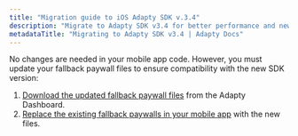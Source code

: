 ```yaml
---
title: "Migration guide to iOS Adapty SDK v.3.4"
description: "Migrate to Adapty SDK v3.4 for better performance and new monetization features."
metadataTitle: "Migrating to Adapty SDK v3.4 | Adapty Docs"
---
```


<!--- Adapty SDK 3.4.0 is a major release that introduces improvements that require migration steps on your end. ---> 

No changes are needed in your mobile app code. However, you must update your fallback paywall files to ensure compatibility with the new SDK version:

1. [Download the updated fallback paywall files](fallback-paywalls#download-fallback-paywalls-as-a-file-in-the-adapty-dashboard) from the Adapty Dashboard.
2. [Replace the existing fallback paywalls in your mobile app](ios-use-fallback-paywalls) with the new files.